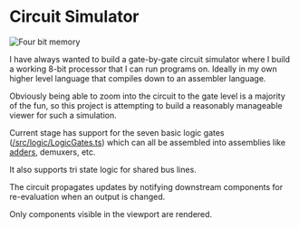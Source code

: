 # Circuit Simulator

![Four bit memory](https://github.com/jalnas/cpu/assets/13324898/9423f5f7-9045-4ac8-a182-739113f2bdc5)

I have always wanted to build a gate-by-gate circuit simulator where I build a working 8-bit processor that I can run programs on. Ideally in my own higher level language that compiles down to an assembler language.

Obviously being able to zoom into the circuit to the gate level is a majority of the fun, so this project is attempting to build a reasonably manageable viewer for such a simulation.

Current stage has support for the seven basic logic gates ([/src/logic/LogicGates.ts](https://github.com/jalnas/cpu/blob/master/src/logic/LogicGates.ts))
which can all be assembled into assemblies like [adders](https://github.com/jalnas/cpu/blob/master/src/logic/circuits/HalfAdder.ts), demuxers, etc.

It also supports tri state logic for shared bus lines.

The circuit propagates updates by notifying downstream components for re-evaluation when an output is changed.

Only components visible in the viewport are rendered.
